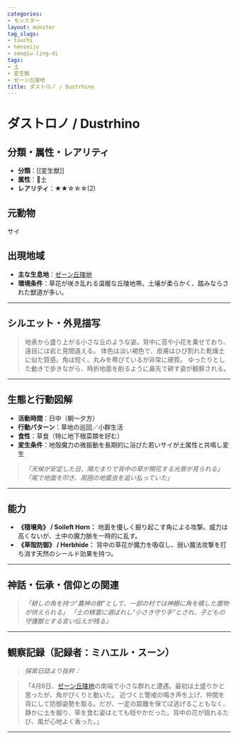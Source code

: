 ```yaml
---
categories:
- モンスター
layout: monster
tag_slugs:
- tsuchi
- henseiju
- senqiu-ling-di
tags:
- 土
- 変生獣
- ゼーン丘陵地
title: ダストロノ / Dustrhino
---
```


# ダストロノ / Dustrhino

## 分類・属性・レアリティ

* **分類**：\[\[変生獣]]
* **属性**：🌱土
* **レアリティ**：★★☆☆☆(2)

## 元動物

サイ

## 出現地域

* **主な生息地**：[ゼーン丘陵地](place/zeen_ridge.md)
* **環境条件**：草花が咲き乱れる温暖な丘陵地帯。土壌が柔らかく、踏みならされた獣道が多い。

---

## シルエット・外見描写

> 地表から盛り上がる小さな丘のような姿。背中に苔や小花を乗せており、遠目には岩と見間違える。
> 体色は淡い褐色で、皮膚はひび割れた乾燥土に似た質感。角は短く、丸みを帯びているが非常に硬質。
> ゆったりとした動きで歩きながら、時折地面を削るように鼻先で耕す姿が観察される。

---

## 生態と行動図解

* **活動時間**：日中（朝～夕方）
* **行動パターン**：草地の巡回／小群生活
* **食性**：草食（特に地下根菜類を好む）
* **変生条件**：地殻魔力の微振動を長期的に浴びた若いサイが土属性と共鳴し変生

> *「天候が安定した日、陽だまりで背中の草が開花する光景が見られる」*
> *「尾で地面を叩き、周囲の地震虫を追い払っていた」*

---

## 能力

* **《穏壌角》 / Soileft Horn：** 地面を優しく掘り起こす角による攻撃。威力は高くないが、土中の魔力脈を一時的に乱す。
* **《草殻防御》 / Herbhide：** 背中の草花が魔力を吸収し、弱い魔法攻撃を打ち消す天然のシールド効果を持つ。

---

## 神話・伝承・信仰との関連

> *「耕しの角を持つ“農神の獣”として、一部の村では神棚に角を模した置物が供えられる」*
> *「土の精霊に選ばれし“小さき守り手”とされ、子どもの守護獣とする言い伝えが残る」*

---

## 観察記録（記録者：ミハエル・スーン）

> *探索日誌より抜粋：*

> 「4月6日、[ゼーン丘陵地](place/zeen_ridge.md)の南端で小さな群れと遭遇。最初は土盛りかと思ったが、角がぴくりと動いた。
> 近づくと警戒の鳴き声を上げ、仲間を背にして防御姿勢を取る。だが、一定の距離を保てば逃げることもなく、
> 静かに土を掘り、草を食む姿はとても穏やかだった。背中の花が揺れるたび、風が心地よく香った。」

---